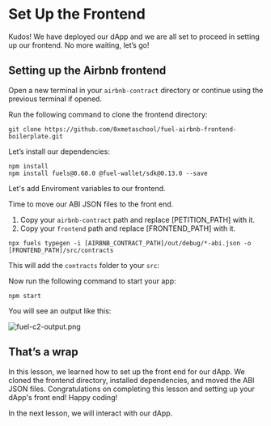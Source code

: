 # Set Up the Frontend

Kudos! We have deployed our dApp and we are all set to proceed in setting up our frontend. No more waiting, let’s go!

## Setting up the Airbnb frontend

Open a new terminal in your `airbnb-contract` directory or continue using the previous terminal if opened. 

Run the following command to clone the frontend directory:

```
git clone https://github.com/0xmetaschool/fuel-airbnb-frontend-boilerplate.git
```

Let’s install our dependencies:

```
npm install
npm install fuels@0.60.0 @fuel-wallet/sdk@0.13.0 --save
```

Let's add Enviroment variables to our frontend.

Time to move our ABI JSON files to the front end.

1. Copy your `airbnb-contract` path and replace [PETITION_PATH] with it.
2. Copy your `frontend` path and replace [FRONTEND_PATH] with it.

```
npx fuels typegen -i [AIRBNB_CONTRACT_PATH]/out/debug/*-abi.json -o [FRONTEND_PATH]/src/contracts
```

This will add the `contracts` folder to your `src`:

Now run the following command to start your app:

```
npm start
```

You will see an output like this:

![fuel-c2-output.png](https://github.com/0xmetaschool/Learning-Projects/blob/main/assests_for_all/assets_for_airbnb_fuel/Set%20Up%20the%20Frontend/fuel-c2-output.png?raw=true)

## That’s a wrap

In this lesson, we learned how to set up the front end for our dApp. We cloned the frontend directory, installed dependencies, and moved the ABI JSON files. Congratulations on completing this lesson and setting up your dApp's front end! Happy coding!

In the next lesson, we will interact with our dApp.